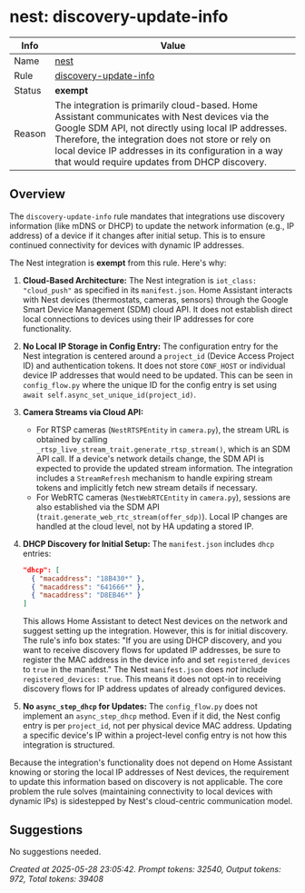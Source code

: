 # nest: discovery-update-info

| Info   | Value                                                                    |
|--------|--------------------------------------------------------------------------|
| Name   | [nest](https://www.home-assistant.io/integrations/nest/) |
| Rule   | [discovery-update-info](https://developers.home-assistant.io/docs/core/integration-quality-scale/rules/discovery-update-info)                                                     |
| Status | **exempt**                                       |
| Reason | The integration is primarily cloud-based. Home Assistant communicates with Nest devices via the Google SDM API, not directly using local IP addresses. Therefore, the integration does not store or rely on local device IP addresses in its configuration in a way that would require updates from DHCP discovery. |

## Overview

The `discovery-update-info` rule mandates that integrations use discovery information (like mDNS or DHCP) to update the network information (e.g., IP address) of a device if it changes after initial setup. This is to ensure continued connectivity for devices with dynamic IP addresses.

The Nest integration is **exempt** from this rule. Here's why:

1.  **Cloud-Based Architecture:** The Nest integration is `iot_class: "cloud_push"` as specified in its `manifest.json`. Home Assistant interacts with Nest devices (thermostats, cameras, sensors) through the Google Smart Device Management (SDM) cloud API. It does not establish direct local connections to devices using their IP addresses for core functionality.

2.  **No Local IP Storage in Config Entry:** The configuration entry for the Nest integration is centered around a `project_id` (Device Access Project ID) and authentication tokens. It does not store `CONF_HOST` or individual device IP addresses that would need to be updated. This can be seen in `config_flow.py` where the unique ID for the config entry is set using `await self.async_set_unique_id(project_id)`.

3.  **Camera Streams via Cloud API:**
    *   For RTSP cameras (`NestRTSPEntity` in `camera.py`), the stream URL is obtained by calling `_rtsp_live_stream_trait.generate_rtsp_stream()`, which is an SDM API call. If a device's network details change, the SDM API is expected to provide the updated stream information. The integration includes a `StreamRefresh` mechanism to handle expiring stream tokens and implicitly fetch new stream details if necessary.
    *   For WebRTC cameras (`NestWebRTCEntity` in `camera.py`), sessions are also established via the SDM API (`trait.generate_web_rtc_stream(offer_sdp)`).
    Local IP changes are handled at the cloud level, not by HA updating a stored IP.

4.  **DHCP Discovery for Initial Setup:** The `manifest.json` includes `dhcp` entries:
    ```json
    "dhcp": [
      { "macaddress": "18B430*" },
      { "macaddress": "641666*" },
      { "macaddress": "D8EB46*" }
    ]
    ```
    This allows Home Assistant to detect Nest devices on the network and suggest setting up the integration. However, this is for initial discovery. The rule's info box states: "If you are using DHCP discovery, and you want to receive discovery flows for updated IP addresses, be sure to register the MAC address in the device info and set `registered_devices` to `true` in the manifest." The Nest `manifest.json` does *not* include `registered_devices: true`. This means it does not opt-in to receiving discovery flows for IP address updates of already configured devices.

5.  **No `async_step_dhcp` for Updates:** The `config_flow.py` does not implement an `async_step_dhcp` method. Even if it did, the Nest config entry is per `project_id`, not per physical device MAC address. Updating a specific device's IP within a project-level config entry is not how this integration is structured.

Because the integration's functionality does not depend on Home Assistant knowing or storing the local IP addresses of Nest devices, the requirement to update this information based on discovery is not applicable. The core problem the rule solves (maintaining connectivity to local devices with dynamic IPs) is sidestepped by Nest's cloud-centric communication model.

## Suggestions

No suggestions needed.

_Created at 2025-05-28 23:05:42. Prompt tokens: 32540, Output tokens: 972, Total tokens: 39408_
